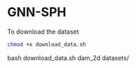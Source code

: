 # GNN-SPH

To download the dataset

```bash
chmod +x download_data.sh
```

bash download_data.sh dam_2d datasets/